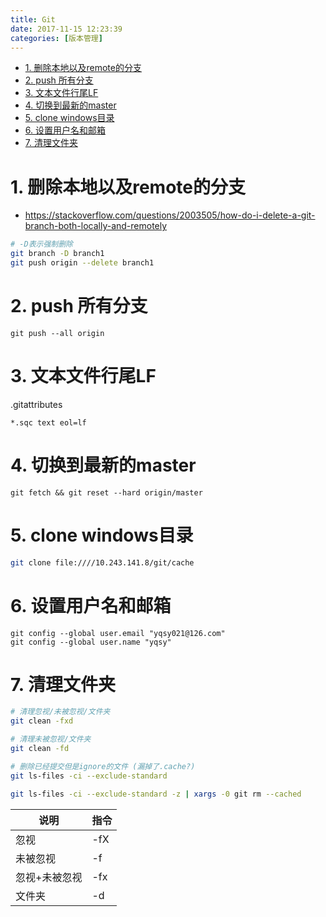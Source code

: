 ```yaml
---
title: Git
date: 2017-11-15 12:23:39
categories: [版本管理]
---
```



<!-- TOC -->

- [1. 删除本地以及remote的分支](#1-删除本地以及remote的分支)
- [2. push 所有分支](#2-push-所有分支)
- [3. 文本文件行尾LF](#3-文本文件行尾lf)
- [4. 切换到最新的master](#4-切换到最新的master)
- [5. clone windows目录](#5-clone-windows目录)
- [6. 设置用户名和邮箱](#6-设置用户名和邮箱)
- [7. 清理文件夹](#7-清理文件夹)

<!-- /TOC -->


<a id="markdown-1-删除本地以及remote的分支" name="1-删除本地以及remote的分支"></a>
# 1. 删除本地以及remote的分支
* https://stackoverflow.com/questions/2003505/how-do-i-delete-a-git-branch-both-locally-and-remotely

```bash
# -D表示强制删除
git branch -D branch1
git push origin --delete branch1
```

<a id="markdown-2-push-所有分支" name="2-push-所有分支"></a>
# 2. push 所有分支
```
git push --all origin
```

<a id="markdown-3-文本文件行尾lf" name="3-文本文件行尾lf"></a>
# 3. 文本文件行尾LF
.gitattributes
```
*.sqc text eol=lf
```

<a id="markdown-4-切换到最新的master" name="4-切换到最新的master"></a>
# 4. 切换到最新的master
```
git fetch && git reset --hard origin/master
```

<a id="markdown-5-clone-windows目录" name="5-clone-windows目录"></a>
# 5. clone windows目录
```bash
git clone file:////10.243.141.8/git/cache
```

<a id="markdown-6-设置用户名和邮箱" name="6-设置用户名和邮箱"></a>
# 6. 设置用户名和邮箱
```
git config --global user.email "yqsy021@126.com"
git config --global user.name "yqsy"
```

<a id="markdown-7-清理文件夹" name="7-清理文件夹"></a>
# 7. 清理文件夹

```bash
# 清理忽视/未被忽视/文件夹
git clean -fxd

# 清理未被忽视/文件夹
git clean -fd

# 删除已经提交但是ignore的文件 (漏掉了.cache?)
git ls-files -ci --exclude-standard

git ls-files -ci --exclude-standard -z | xargs -0 git rm --cached
```

说明|指令
-|-
忽视	|-fX
未被忽视	|-f
忽视+未被忽视	|-fx
文件夹	|-d
